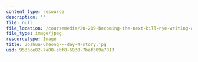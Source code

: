 ```yaml
---
content_type: resource
description: ''
file: null
file_location: /coursemedia/20-219-becoming-the-next-bill-nye-writing-and-hosting-the-educational-show-january-iap-2015/9533ce827a08ebf869307baf309a7813_Joshua-Cheong---day-4-story.jpg
file_type: image/jpeg
resourcetype: Image
title: Joshua-Cheong---day-4-story.jpg
uid: 9533ce82-7a08-ebf8-6930-7baf309a7813
---
```

